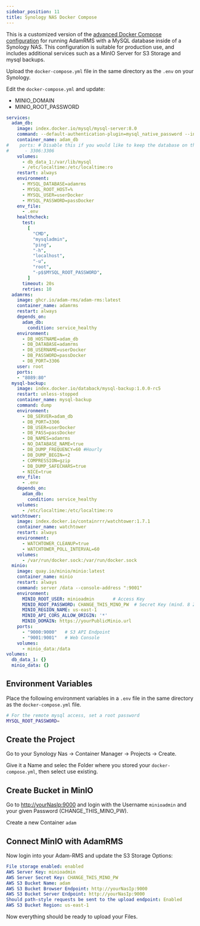 ```yaml
---
sidebar_position: 11
title: Synology NAS Docker Compose
---
```


This is a customized version of the [advanced Docker Compose configuration](./advanced-docker-compose) for running AdamRMS with a MySQL database inside of a Synology NAS. This configuration is suitable for production use, and includes additional services such as a MinIO Server for S3 Storage and mysql backups.

Upload the `docker-compose.yml` file in the same directory as the `.env` on your Synology.

Edit the `docker-compose.yml` and update:
- MINIO_DOMAIN
- MINIO_ROOT_PASSWORD

```yaml
services:
  adam_db:
    image: index.docker.io/mysql/mysql-server:8.0
    command: --default-authentication-plugin=mysql_native_password --innodb-thread-concurrency=0 --sort_buffer_size=512K
    container_name: adam_db
#    ports: # Disable this if you would like to keep the database on the local machine only (recommended)
#      - 3306:3306
    volumes:
      - db_data_1:/var/lib/mysql
      - /etc/localtime:/etc/localtime:ro
    restart: always
    environment:
      - MYSQL_DATABASE=adamrms
      - MYSQL_ROOT_HOST=%
      - MYSQL_USER=userDocker
      - MYSQL_PASSWORD=passDocker
    env_file:
      - .env
    healthcheck:
      test:
        [
          "CMD",
          "mysqladmin",
          "ping",
          "-h",
          "localhost",
          "-u",
          "root",
          "-p$$MYSQL_ROOT_PASSWORD",
        ]
      timeout: 20s
      retries: 10
  adamrms:
    image: ghcr.io/adam-rms/adam-rms:latest
    container_name: adamrms
    restart: always
    depends_on:
      adam_db:
        condition: service_healthy
    environment:
      - DB_HOSTNAME=adam_db
      - DB_DATABASE=adamrms
      - DB_USERNAME=userDocker
      - DB_PASSWORD=passDocker
      - DB_PORT=3306
    user: root
    ports:
    - "8089:80"
  mysql-backup:
    image: index.docker.io/databack/mysql-backup:1.0.0-rc5
    restart: unless-stopped
    container_name: mysql-backup
    command: dump
    environment:
      - DB_SERVER=adam_db
      - DB_PORT=3306
      - DB_USER=userDocker
      - DB_PASS=passDocker
      - DB_NAMES=adamrms
      - NO_DATABASE_NAME=true
      - DB_DUMP_FREQUENCY=60 #Hourly
      - DB_DUMP_BEGIN=+2
      - COMPRESSION=gzip
      - DB_DUMP_SAFECHARS=true
      - NICE=true
    env_file:
      - .env
    depends_on:
      adam_db:
        condition: service_healthy
    volumes:
      - /etc/localtime:/etc/localtime:ro
  watchtower:
    image: index.docker.io/containrrr/watchtower:1.7.1
    container_name: watchtower
    restart: always
    environment:
      - WATCHTOWER_CLEANUP=true
      - WATCHTOWER_POLL_INTERVAL=60
    volumes:
      - /var/run/docker.sock:/var/run/docker.sock
  minio:
    image: quay.io/minio/minio:latest
    container_name: minio
    restart: always
    command: server /data --console-address ":9001"
    environment:
      MINIO_ROOT_USER: minioadmin       # Access Key
      MINIO_ROOT_PASSWORD: CHANGE_THIS_MINO_PW  # Secret Key (mind. 8 Zeichen)
      MINIO_REGION_NAME: us-east-1
      MINIO_API_CORS_ALLOW_ORIGIN: '*'
      MINIO_DOMAIN: https://yourPublicMinio.url
    ports:
      - "9000:9000"   # S3 API Endpoint
      - "9001:9001"   # Web Console
    volumes:
      - minio_data:/data
volumes:
  db_data_1: {}
  minio_data: {}
```

## Environment Variables

Place the following environment variables in a `.env` file in the same directory as the `docker-compose.yml` file.

```bash
# For the remote mysql access, set a root password
MYSQL_ROOT_PASSWORD=

```

## Create the Project

Go to your Synology Nas -> Container Manager -> Projects -> Create.

Give it a Name and selec the Folder where you stored your `docker-compose.yml`, then select use existing.


## Create Bucket in MinIO

Go to [http://yourNasIp:9000](http://yourNasIp:9000) and login with the Username `minioadmin` and your given Password (CHANGE_THIS_MINO_PW).

Create a new Container `adam`


## Connect MinIO with AdamRMS

Now login into your Adam-RMS and update the S3 Storage Options:

```yaml
File storage enabled: enabled
AWS Server Key: minioadmin
AWS Server Secret Key: CHANGE_THIS_MINO_PW
AWS S3 Bucket Name: adam
AWS S3 Bucket Browser Endpoint: http://yourNasIp:9000
AWS S3 Bucket Server Endpoint: http://yourNasIp:9000
Should path-style requests be sent to the upload endpoint: Enabled
AWS S3 Bucket Region: us-east-1
```



Now everything should be ready to upload your Files.
